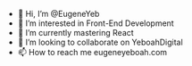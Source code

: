 - 👋 Hi, I’m @EugeneYeb
- 👀 I’m interested in Front-End Development
- 🌱 I’m currently mastering React
- 💞️ I’m looking to collaborate on YeboahDigital
- 📫 How to reach me eugeneyeboah.com

<!---
EugeneYeb/EugeneYeb is a ✨ special ✨ repository because its `README.md` (this file) appears on your GitHub profile.
You can click the Preview link to take a look at your changes.
--->
